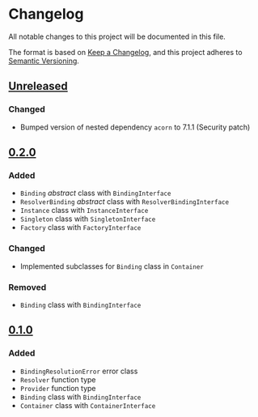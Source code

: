 # Changelog
All notable changes to this project will be documented in this file.

The format is based on [Keep a Changelog](https://keepachangelog.com/en/1.0.0/),
and this project adheres to [Semantic Versioning](https://semver.org/spec/v2.0.0.html).

## [Unreleased]
### Changed
- Bumped version of nested dependency `acorn` to 7.1.1 (Security patch)

## [0.2.0]
### Added
- `Binding` _abstract_ class with `BindingInterface`
- `ResolverBinding` _abstract_ class with `ResolverBindingInterface`
- `Instance` class with `InstanceInterface`
- `Singleton` class with `SingletonInterface`
- `Factory` class with `FactoryInterface`

### Changed
- Implemented subclasses for `Binding` class in `Container`

### Removed
- `Binding` class with `BindingInterface`

## [0.1.0]
### Added
- `BindingResolutionError` error class
- `Resolver` function type
- `Provider` function type
- `Binding` class with `BindingInterface`
- `Container` class with `ContainerInterface`

[Unreleased]: https://github.com/halliganjs/service-container/compare/v0.2.0...HEAD
[0.2.0]: https://github.com/halliganjs/service-container/compare/v0.1.0...v0.2.0
[0.1.0]: https://github.com/halliganjs/service-container/releases/tag/v0.1.0

